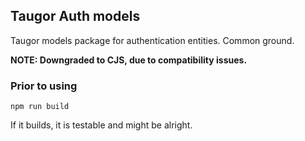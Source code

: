 ## Taugor Auth models

Taugor models package for authentication entities. Common ground.

**NOTE: Downgraded to CJS, due to compatibility issues.**

### Prior to using

```
npm run build
```

If it builds, it is testable and might be alright.
